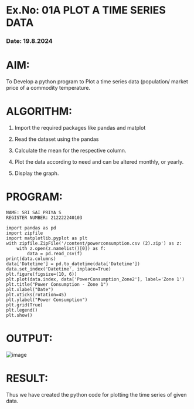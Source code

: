 # Ex.No: 01A PLOT A TIME SERIES DATA
###  Date: 19.8.2024

# AIM:
To Develop a python program to Plot a time series data (population/ market price of a commodity temperature.


# ALGORITHM:
1. Import the required packages like pandas and matplot
   
2. Read the dataset using the pandas

3. Calculate the mean for the respective column.
   
4. Plot the data according to need and can be altered monthly, or yearly.
   
5. Display the graph.

   
# PROGRAM:
```
NAME: SRI SAI PRIYA S
REGISTER NUMBER: 212222240103
```
```
import pandas as pd
import zipfile
import matplotlib.pyplot as plt
with zipfile.ZipFile('/content/powerconsumption.csv (2).zip') as z:
    with z.open(z.namelist()[0]) as f:
        data = pd.read_csv(f)
print(data.columns)
data['Datetime'] = pd.to_datetime(data['Datetime'])
data.set_index('Datetime', inplace=True)
plt.figure(figsize=(10, 6))
plt.plot(data.index, data['PowerConsumption_Zone2'], label='Zone 1')
plt.title("Power Consumption - Zone 1")
plt.xlabel("Date")
plt.xticks(rotation=45)
plt.ylabel("Power Consumption")
plt.grid(True)
plt.legend()
plt.show()
```

# OUTPUT:
![image](https://github.com/user-attachments/assets/5d426f53-0096-4cc9-8687-b46cb4bf737b)

# RESULT:
Thus we have created the python code for plotting the time series of given data.
